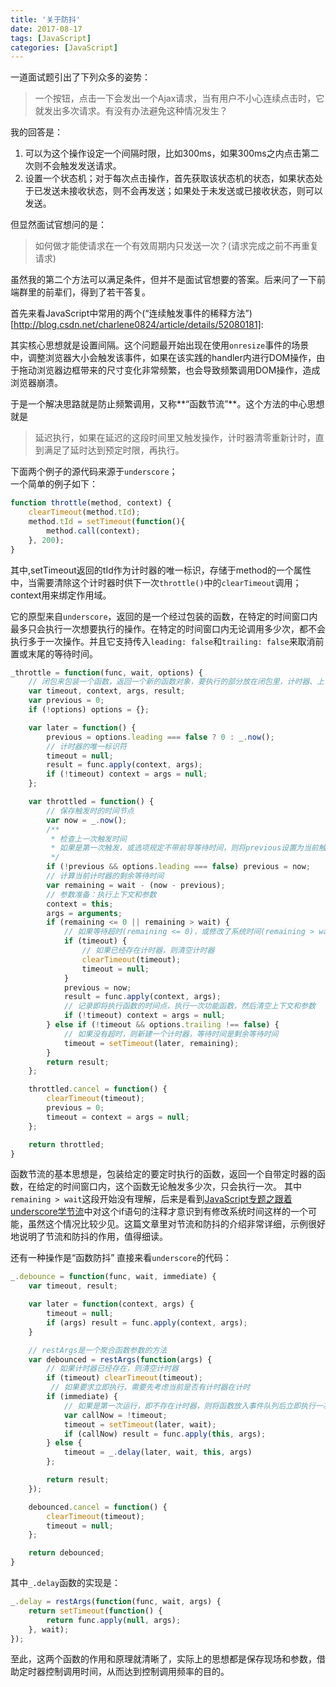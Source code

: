 ```yaml
---
title: '关于防抖'
date: 2017-08-17
tags: [JavaScript]
categories: [JavaScript]
---
```

一道面试题引出了下列众多的姿势：
> 一个按钮，点击一下会发出一个Ajax请求，当有用户不小心连续点击时，它就发出多次请求。有没有办法避免这种情况发生？

我的回答是：
1. 可以为这个操作设定一个间隔时限，比如300ms，如果300ms之内点击第二次则不会触发发送请求。
2. 设置一个状态机；对于每次点击操作，首先获取该状态机的状态，如果状态处于已发送未接收状态，则不会再发送；如果处于未发送或已接收状态，则可以发送。

但显然面试官想问的是：
> 如何做才能使请求在一个有效周期内只发送一次？(请求完成之前不再重复请求)

虽然我的第二个方法可以满足条件，但并不是面试官想要的答案。后来问了一下前端群里的前辈们，得到了若干答复。

首先来看JavaScript中常用的两个(“连续触发事件的稀释方法”)[http://blog.csdn.net/charlene0824/article/details/52080181]:

其实核心思想就是设置间隔。这个问题最开始出现在使用`onresize`事件的场景中，调整浏览器大小会触发该事件，如果在该实践的handler内进行DOM操作，由于拖动浏览器边框带来的尺寸变化非常频繁，也会导致频繁调用DOM操作，造成浏览器崩溃。

于是一个解决思路就是防止频繁调用，又称**“函数节流”**。这个方法的中心思想就是
> 延迟执行，如果在延迟的这段时间里又触发操作，计时器清零重新计时，直到满足了延时达到预定时限，再执行。

下面两个例子的源代码来源于`underscore`；  
一个简单的例子如下：
```js
function throttle(method, context) {
    clearTimeout(method.tId);
    method.tId = setTimeout(function(){
        method.call(context);
    }, 200);
}
```
其中,setTimeout返回的tId作为计时器的唯一标识，存储于method的一个属性中，当需要清除这个计时器时供下一次`throttle()`中的`clearTimeout`调用；context用来绑定作用域。

它的原型来自`underscore`，返回的是一个经过包装的函数，在特定的时间窗口内最多只会执行一次想要执行的操作。在特定的时间窗口内无论调用多少次，都不会执行多于一次操作。并且它支持传入`leading: false`和`trailing: false`来取消前置或末尾的等待时间。
```js
_throttle = function(func, wait, options) {
    // 闭包来包装一个函数，返回一个新的函数对象，要执行的部分放在闭包里，计时器、上下文、参数等则作为闭包能访问到的这个包装函数作用域里的变量。
    var timeout, context, args, result;
    var previous = 0;
    if (!options) options = {};

    var later = function() {
        previous = options.leading === false ? 0 : _.now();
        // 计时器的唯一标识符
        timeout = null;
        result = func.apply(context, args);
        if (!timeout) context = args = null;
    };

    var throttled = function() {
        // 保存触发时的时间节点
        var now = _.now();
        /**
         * 检查上一次触发时间
         * 如果是第一次触发，或选项规定不带前导等待时间，则将previous设置为当前触发时间
         */
        if (!previous && options.leading === false) previous = now;
        // 计算当前计时器的剩余等待时间
        var remaining = wait - (now - previous);
        // 参数准备：执行上下文和参数
        context = this;
        args = arguments;
        if (remaining <= 0 || remaining > wait) {
            // 如果等待超时(remaining <= 0)，或修改了系统时间(remaining > wait)
            if (timeout) {
                // 如果已经存在计时器，则清空计时器
                clearTimeout(timeout);
                timeout = null;
            }
            previous = now;
            result = func.apply(context, args);
            // 记录即将执行函数的时间点，执行一次功能函数，然后清空上下文和参数
            if (!timeout) context = args = null;
        } else if (!timeout && options.trailing !== false) {
            // 如果没有超时，则新建一个计时器，等待时间是剩余等待时间
            timeout = setTimeout(later, remaining);
        }
        return result;
    };

    throttled.cancel = function() {
        clearTimeout(timeout);
        previous = 0;
        timeout = context = args = null;
    };

    return throttled;
}
```
函数节流的基本思想是，包装给定的要定时执行的函数，返回一个自带定时器的函数，在给定的时间窗口内，这个函数无论触发多少次，只会执行一次。
其中`remaining > wait`这段开始没有理解，后来是看到[JavaScript专题之跟着underscore学节流](https://github.com/mqyqingfeng/Blog/issues/26)中对这个if语句的注释才意识到有修改系统时间这样的一个可能，虽然这个情况比较少见。这篇文章里对节流和防抖的介绍非常详细，示例很好地说明了节流和防抖的作用，值得细读。

还有一种操作是“函数防抖”
直接来看`underscore`的代码：
```js
_.debounce = function(func, wait, immediate) {
    var timeout, result;

    var later = function(context, args) {
        timeout = null;
        if (args) result = func.apply(context, args);
    }

    // restArgs是一个聚合函数参数的方法
    var debounced = restArgs(function(args) {
        // 如果计时器已经存在，则清空计时器
        if (timeout) clearTimeout(timeout);
         // 如果要求立即执行，需要先考虑当前是否有计时器在计时
        if (immediate) {
            // 如果是第一次运行，即不存在计时器，则将函数放入事件队列后立即执行一次，否则忽略该设置
            var callNow = !timeout;
            timeout = setTimeout(later, wait);
            if (callNow) result = func.apply(this, args);
        } else {
            timeout = _.delay(later, wait, this, args)
        };

        return result;
    });

    debounced.cancel = function() {
        clearTimeout(timeout);
        timeout = null;
    };

    return debounced;
}
```
其中`_.delay`函数的实现是：
```js
_.delay = restArgs(function(func, wait, args) {
    return setTimeout(function() {
        return func.apply(null, args);
    }, wait);
});
```
至此，这两个函数的作用和原理就清晰了，实际上的思想都是保存现场和参数，借助定时器控制调用时间，从而达到控制调用频率的目的。
